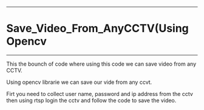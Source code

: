 **************************************
# Save_Video_From_AnyCCTV(Using Opencv
**************************************

This the bounch of code where using this code we can save video from any CCTV.

Using opencv librarie we can save our vide from any ccvt.

Firt you need to collect user name, password and ip address from the cctv then using rtsp login the cctv and follow the code to save
the video.
